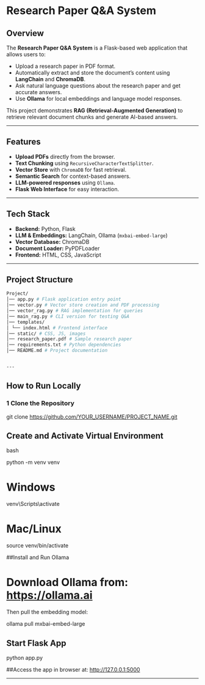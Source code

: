 # Research Paper Q&A System

## Overview
The **Research Paper Q&A System** is a Flask-based web application that allows users to:
- Upload a research paper in PDF format.
- Automatically extract and store the document’s content using **LangChain** and **ChromaDB**.
- Ask natural language questions about the research paper and get accurate answers.
- Use **Ollama** for local embeddings and language model responses.

This project demonstrates **RAG (Retrieval-Augmented Generation)** to retrieve relevant document chunks and generate AI-based answers.

---

## Features
- **Upload PDFs** directly from the browser.
- **Text Chunking** using `RecursiveCharacterTextSplitter`.
- **Vector Store** with `ChromaDB` for fast retrieval.
- **Semantic Search** for context-based answers.
- **LLM-powered responses** using `Ollama`.
- **Flask Web Interface** for easy interaction.

---

## Tech Stack
- **Backend:** Python, Flask  
- **LLM & Embeddings:** LangChain, Ollama (`mxbai-embed-large`)  
- **Vector Database:** ChromaDB  
- **Document Loader:** PyPDFLoader  
- **Frontend:** HTML, CSS, JavaScript  

---

## Project Structure
```bash
Project/
│── app.py # Flask application entry point
│── vector.py # Vector store creation and PDF processing
│── vector_rag.py # RAG implementation for queries
│── main_rag.py # CLI version for testing Q&A
│── templates/
│ └── index.html # Frontend interface
│── static/ # CSS, JS, images
│── research_paper.pdf # Sample research paper
│── requirements.txt # Python dependencies
│── README.md # Project documentation


---
```


## How to Run Locally

### 1️ Clone the Repository

git clone https://github.com/YOUR_USERNAME/PROJECT_NAME.git

## Create and Activate Virtual Environment
bash 

python -m venv venv

# Windows
venv\Scripts\activate

# Mac/Linux
source venv/bin/activate

##Install and Run Ollama

# Download Ollama from: https://ollama.ai
Then pull the embedding model:

ollama pull mxbai-embed-large

## Start Flask App
python app.py

##Access the app in browser at:
http://127.0.0.1:5000

---


